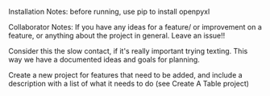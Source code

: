 

Installation Notes:
before running, use pip to install openpyxl


Collaborator Notes:
If you have any ideas for a feature/ or improvement on a feature, or anything about the project in general. Leave an issue!!

Consider this the slow contact, if it's really important trying texting.
This way we have a documented ideas and goals for planning.

Create a new project for features that need to be added, and include a description with a list of what it needs to do (see Create A Table project)
